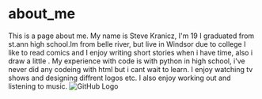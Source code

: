 # about_me
This is a page about me.
My name is Steve Kranicz, I'm 19 I graduated from st.ann high school.Im from belle river, but live in Windsor due to college I like to read comics and I enjoy writing short stories when i have time, also i draw a little . My experience with code is with python in high school, i've never did any codeing with html but i cant wait to learn. I enjoy watching tv shows and designing diffrent logos etc. I also enjoy  working out and listening to music. 
![GitHub Logo](https://www.metal-archives.com/images/2/3/7/1/23715_artist.jpg?4002)
